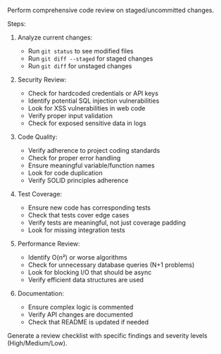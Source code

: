 Perform comprehensive code review on staged/uncommitted changes.

Steps:
1. Analyze current changes:
   - Run `git status` to see modified files
   - Run `git diff --staged` for staged changes
   - Run `git diff` for unstaged changes

2. Security Review:
   - Check for hardcoded credentials or API keys
   - Identify potential SQL injection vulnerabilities
   - Look for XSS vulnerabilities in web code
   - Verify proper input validation
   - Check for exposed sensitive data in logs

3. Code Quality:
   - Verify adherence to project coding standards
   - Check for proper error handling
   - Ensure meaningful variable/function names
   - Look for code duplication
   - Verify SOLID principles adherence

4. Test Coverage:
   - Ensure new code has corresponding tests
   - Check that tests cover edge cases
   - Verify tests are meaningful, not just coverage padding
   - Look for missing integration tests

5. Performance Review:
   - Identify O(n²) or worse algorithms
   - Check for unnecessary database queries (N+1 problems)
   - Look for blocking I/O that should be async
   - Verify efficient data structures are used

6. Documentation:
   - Ensure complex logic is commented
   - Verify API changes are documented
   - Check that README is updated if needed

Generate a review checklist with specific findings and severity levels (High/Medium/Low).